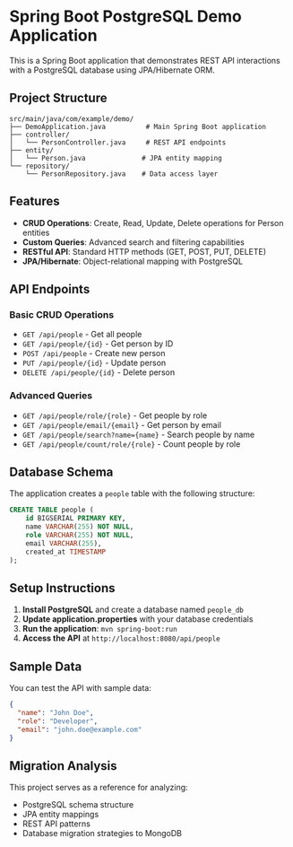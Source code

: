 # Spring Boot PostgreSQL Demo Application

This is a Spring Boot application that demonstrates REST API interactions with a PostgreSQL database using JPA/Hibernate ORM.

## Project Structure

```
src/main/java/com/example/demo/
├── DemoApplication.java          # Main Spring Boot application
├── controller/
│   └── PersonController.java     # REST API endpoints
├── entity/
│   └── Person.java              # JPA entity mapping
└── repository/
    └── PersonRepository.java    # Data access layer
```

## Features

- **CRUD Operations**: Create, Read, Update, Delete operations for Person entities
- **Custom Queries**: Advanced search and filtering capabilities
- **RESTful API**: Standard HTTP methods (GET, POST, PUT, DELETE)
- **JPA/Hibernate**: Object-relational mapping with PostgreSQL

## API Endpoints

### Basic CRUD Operations
- `GET /api/people` - Get all people
- `GET /api/people/{id}` - Get person by ID
- `POST /api/people` - Create new person
- `PUT /api/people/{id}` - Update person
- `DELETE /api/people/{id}` - Delete person

### Advanced Queries
- `GET /api/people/role/{role}` - Get people by role
- `GET /api/people/email/{email}` - Get person by email
- `GET /api/people/search?name={name}` - Search people by name
- `GET /api/people/count/role/{role}` - Count people by role

## Database Schema

The application creates a `people` table with the following structure:

```sql
CREATE TABLE people (
    id BIGSERIAL PRIMARY KEY,
    name VARCHAR(255) NOT NULL,
    role VARCHAR(255) NOT NULL,
    email VARCHAR(255),
    created_at TIMESTAMP
);
```

## Setup Instructions

1. **Install PostgreSQL** and create a database named `people_db`
2. **Update application.properties** with your database credentials
3. **Run the application**: `mvn spring-boot:run`
4. **Access the API** at `http://localhost:8080/api/people`

## Sample Data

You can test the API with sample data:

```json
{
  "name": "John Doe",
  "role": "Developer",
  "email": "john.doe@example.com"
}
```

## Migration Analysis

This project serves as a reference for analyzing:
- PostgreSQL schema structure
- JPA entity mappings
- REST API patterns
- Database migration strategies to MongoDB

